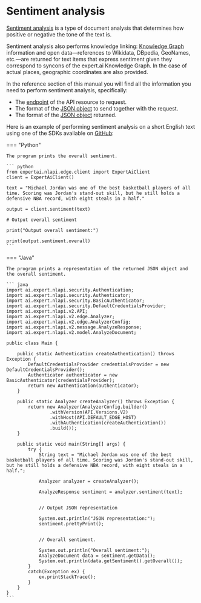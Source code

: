 # Sentiment analysis

<a href="https://en.wikipedia.org/wiki/Sentiment_analysis" target="_blank">Sentiment analysis</a> is a type of document analysis that determines how positive or negative the tone of the text is.

Sentiment analysis also performs knowledge linking: [Knowledge Graph](../knowledgegraph/index.md) information and open data&mdash;references to Wikidata, DBpedia, GeoNames, etc.&mdash;are returned for text items that express sentiment given they correspond to syncons of the expert.ai Knowledge Graph. In the case of actual places, geographic coordinates are also provided.

In the reference section of this manual you will find all the information you need to perform sentiment analysis, specifically:

- The [endpoint](../../reference/endpoints/index.md) of the API resource to request.
- The format of the [JSON object](../../reference/request/sentiment-analysis/index.md) to send together with the request.
- The format of the [JSON object](../../reference/output/sentiment-analysis/index.md) returned.

Here is an example of performing sentiment analysis on a short English text using one of the SDKs available on <a href="https://github.com/therealexpertai/" target="_blank">GitHub</a>:

=== "Python"
    
    The program prints the overall sentiment.

    ``` python
    from expertai.nlapi.edge.client import ExpertAiClient
    client = ExpertAiClient()

    text = "Michael Jordan was one of the best basketball players of all time. Scoring was Jordan's stand-out skill, but he still holds a defensive NBA record, with eight steals in a half." 

    output = client.sentiment(text)

    # Output overall sentiment

    print("Output overall sentiment:")

    print(output.sentiment.overall)
    ```

=== "Java"
    
    The program prints a representation of the returned JSON object and the overall sentiment.
    
    ``` java
    import ai.expert.nlapi.security.Authentication;
    import ai.expert.nlapi.security.Authenticator;
    import ai.expert.nlapi.security.BasicAuthenticator;
    import ai.expert.nlapi.security.DefaultCredentialsProvider;
    import ai.expert.nlapi.v2.API;
    import ai.expert.nlapi.v2.edge.Analyzer;
    import ai.expert.nlapi.v2.edge.AnalyzerConfig;
    import ai.expert.nlapi.v2.message.AnalyzeResponse;
    import ai.expert.nlapi.v2.model.AnalyzeDocument;

    public class Main {

        public static Authentication createAuthentication() throws Exception {
            DefaultCredentialsProvider credentialsProvider = new DefaultCredentialsProvider();
            Authenticator authenticator = new BasicAuthenticator(credentialsProvider);
            return new Authentication(authenticator);
        }

        public static Analyzer createAnalyzer() throws Exception {
            return new Analyzer(AnalyzerConfig.builder()
                    .withVersion(API.Versions.V2)
					.withHost(API.DEFAULT_EDGE_HOST)
                    .withAuthentication(createAuthentication())
                    .build());
        }

        public static void main(String[] args) {
            try {
                String text = "Michael Jordan was one of the best basketball players of all time. Scoring was Jordan's stand-out skill, but he still holds a defensive NBA record, with eight steals in a half.";

                Analyzer analyzer = createAnalyzer();

                AnalyzeResponse sentiment = analyzer.sentiment(text);


                // Output JSON representation

                System.out.println("JSON representation:");
                sentiment.prettyPrint();


                // Overall sentiment.

                System.out.println("Overall sentiment:");
                AnalyzeDocument data = sentiment.getData();
                System.out.println(data.getSentiment().getOverall());
            }
            catch(Exception ex) {
                ex.printStackTrace();
            }
        }
    }
    ```

